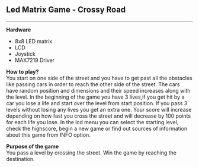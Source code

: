 ## Led Matrix Game - Crossy Road
<hr>

**Hardware**
  - 8x8 LED matrix
  - LCD
  - Joystick
  - MAX7219 Driver
  
 **How to play?** <br>
     You start on one side of the street and you have to get past all the obstacles like passing cars in order to reach the other side of the street. The cars have random position and dimensions and their speed increases along with the level. In the beginning of the game you have 3 lives,if you get hit by a car you lose a life and start over the level from start position. If you pass 3 levels without losing any lives you get an extra one. Your score will increase depending on how fast you cross the street and will decrease by 100 points for each life you lose. In the lcd menu you can select the starting level, check the highscore, begin a new game or find out sources of information about this game from INFO option. 
  <br>
  
  **Purpose of the game**<br>
    You pass a level by crossing the street. Win the game by reaching the destination.
